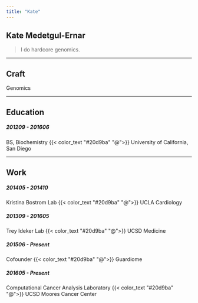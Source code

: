 ```yaml
---
title: "Kate"
---
```


## Kate Medetgul-Ernar

> I do hardcore genomics.

---

## Craft

Genomics

---

## Education

##### 201209 - 201606

BS, Biochemistry
{{< color_text "#20d9ba" "@">}} University of California, San Diego

---

## Work

##### 201405 - 201410

Kristina Bostrom Lab
{{< color_text "#20d9ba" "@">}} UCLA Cardiology

##### 201309 - 201605

Trey Ideker Lab
{{< color_text "#20d9ba" "@">}} UCSD Medicine

##### 201506 - Present

Cofounder
{{< color_text "#20d9ba" "@">}} Guardiome

##### 201605 - Present

Computational Cancer Analysis Laboratory
{{< color_text "#20d9ba" "@">}} UCSD Moores Cancer Center
